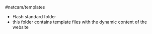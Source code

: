 #netcam/templates
- Flash standard folder
- this folder contains template files with the dynamic content of the website